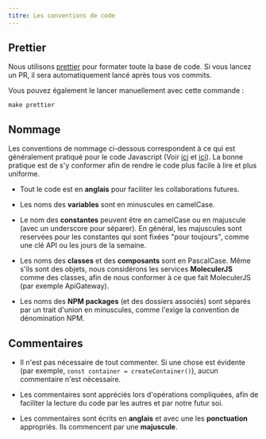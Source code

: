 ```yaml
---
titre: Les conventions de code 
---
```


## Prettier

Nous utilisons [prettier](https://prettier.io/) pour formater toute la base de code. Si vous lancez un PR, il sera automatiquement lancé après tous vos commits.

Vous pouvez également le lancer manuellement avec cette commande :

```
make prettier
```
## Nommage

Les conventions de nommage ci-dessous correspondent à ce qui est généralement pratiqué pour le code Javascript (Voir [ici](https://www.robinwieruch.de/javascript-naming-conventions) et [ici](https://www.freecodecamp.org/news/javascript-naming-conventions-dos-and-don-ts-99c0e2fdd78a/)). La bonne pratique est de s'y conformer afin de rendre le code plus facile à lire et plus uniforme.

- Tout le code est en **anglais** pour faciliter les collaborations futures.

- Les noms des **variables** sont en minuscules en camelCase.

- Le nom des **constantes** peuvent être en camelCase ou en majuscule (avec un underscore pour séparer). En général, les majuscules sont reservées pour les constantes qui sont fixées "pour toujours", comme une clé API ou les jours de la semaine.

- Les noms des **classes** et des **composants** sont en PascalCase. Même s'ils sont des objets, nous considérons les services **MoleculerJS** comme des classes, afin de nous conformer à ce que fait MoleculerJS (par exemple ApiGateway).

- Les noms des **NPM packages** (et des dossiers associés) sont séparés par un trait d'union en minuscules, comme l'exige la convention de dénomination NPM.

## Commentaires

- Il n'est pas nécessaire de tout commenter. Si une chose est évidente (par exemple, `const container = createContainer()`), aucun commentaire n'est nécessaire.

- Les commentaires sont appréciés lors d'opérations compliquées, afin de faciliter la lecture du code par les autres et par notre futur soi.

- Les commentaires sont écrits en **anglais** et avec une les **ponctuation** appropriés. Ils commencent par une **majuscule**.
